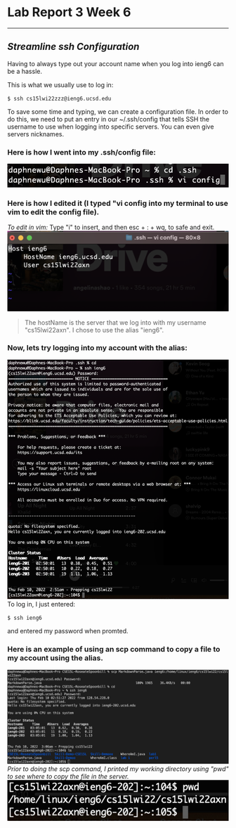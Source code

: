 # Lab Report 3 Week 6
---
## *Streamline ssh Configuration*
Having to always type out your account name when you log into ieng6 can be a hassle. 

This is what we usually use to log in:

```
$ ssh cs15lwi22zzz@ieng6.ucsd.edu
```
To save some time and typing, we can create a configuration file.
In order to do this, we need to put an entry in our ~/.ssh/config that tells SSH the username to use when logging into specific servers. You can even give servers nicknames. 

### Here is how I went into my .ssh/config file:
![Image](photos/ssh.png)
### Here is how I edited it (I typed "vi config into my terminal to use vim to edit the config file). 

*To edit in vim:* Type "i" to insert, and then esc + : + wq, to safe and exit. 
![Image](photos/viconfig.png)
> The hostName is the server that we log into with my username "cs15lwi22axn". I chose to use the alias "ieng6".

### Now, lets try logging into my account with the alias:
![Image](photos/sshieng6.png)
To log in, I just entered:
```
$ ssh ieng6
```
and entered my password when promted. 

### Here is an example of using an scp command to copy a file to my account using the alias.
![Image](photos/scpfile.png)
*Prior to doing the scp command, I printed my working directory using "pwd" to see where to copy the file in the server.*
![Image](photos/pwd.png)
